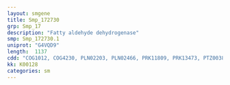 ```yaml
---
layout: smgene
title: Smp_172730
grp: Smp_17
description: "Fatty aldehyde dehydrogenase"
smp: Smp_172730.1
uniprot: "G4VQD9"
length:  1137
cdd: "COG1012, COG4230, PLN02203, PLN02466, PRK11809, PRK13473, PTZ00381, TIGR01780, TIGR02278, cd07087, cl11961, pfam00171"
kk: K00128
categories: sm
---
```

